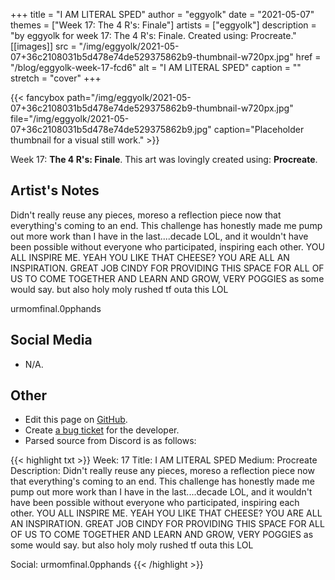 +++
title =       "I AM LITERAL SPED"
author =      "eggyolk"
date =        "2021-05-07"
themes =      ["Week 17: The 4 R's: Finale"]
artists =     ["eggyolk"]
description = "by eggyolk for week 17: The 4 R's: Finale. Created using: Procreate."
[[images]]
      src = "/img/eggyolk/2021-05-07+36c2108031b5d478e74de529375862b9-thumbnail-w720px.jpg"
      href = "/blog/eggyolk-week-17-fcd6"
      alt = "I AM LITERAL SPED"
      caption = ""
      stretch = "cover"
+++

{{< fancybox path="/img/eggyolk/2021-05-07+36c2108031b5d478e74de529375862b9-thumbnail-w720px.jpg" file="/img/eggyolk/2021-05-07+36c2108031b5d478e74de529375862b9.jpg" caption="Placeholder thumbnail for a visual still work." >}}


Week 17: **The 4 R's: Finale**. This art was lovingly created using: **Procreate**.

## Artist's Notes

Didn't really reuse any pieces, moreso a reflection piece now that everything's coming to an end. This challenge has honestly made me pump out more work than I have in the last....decade LOL, and it wouldn't have been possible without everyone who participated, inspiring each other. YOU ALL INSPIRE ME. YEAH YOU LIKE THAT CHEESE? YOU ARE ALL AN INSPIRATION. GREAT JOB CINDY FOR PROVIDING THIS SPACE FOR ALL OF US TO COME TOGETHER AND LEARN AND GROW, VERY POGGIES as some would say. but also holy moly rushed tf outa this LOL

urmomfinal.0pphands

## Social Media

- N/A.

## Other

- Edit this page on [GitHub](https://github.com/teaminkling/web-refresh/edit/main/content/blog/eggyolk-week-17-fcd6.md).
- Create [a bug ticket](https://github.com/teaminkling/web-refresh/issues/new?assignees=&labels=bug&template=problem-report.md&title=) for the developer.
- Parsed source from Discord is as follows:

{{< highlight txt >}}
Week: 17
Title: I AM LITERAL SPED
Medium: Procreate
Description: Didn't really reuse any pieces, moreso a reflection piece now that everything's coming to an end. This challenge has honestly made me pump out more work than I have in the last....decade LOL, and it wouldn't have been possible without everyone who participated, inspiring each other. YOU ALL INSPIRE ME. YEAH YOU LIKE THAT CHEESE? YOU ARE ALL AN INSPIRATION. GREAT JOB CINDY FOR PROVIDING THIS SPACE FOR ALL OF US TO COME TOGETHER AND LEARN AND GROW, VERY POGGIES as some would say. but also holy moly rushed tf outa this LOL

Social: urmomfinal.0pphands
{{< /highlight >}}